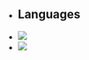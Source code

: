 - ## Languages
- ![](https://github-readme-stats.vercel.app/api/top-langs?username=Kunikan4629&show_icons=true&locale=en&layout=compact)
- ![](https://skillicons.dev/icons?i=python,sql)
<!---
Kunikan4629/Kunikan4629 is a ✨ special ✨ repository because its `README.md` (this file) appears on your GitHub profile.
You can click the Preview link to take a look at your changes.
--->
